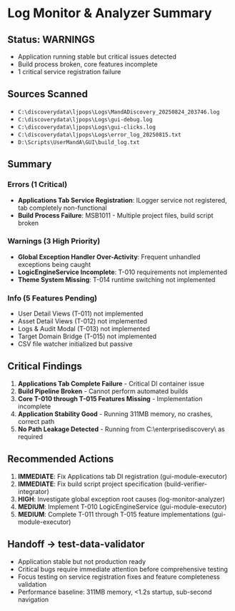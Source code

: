 # Log Monitor & Analyzer Summary

## Status: WARNINGS
- Application running stable but critical issues detected
- Build process broken, core features incomplete
- 1 critical service registration failure

## Sources Scanned
- `C:\discoverydata\ljpops\Logs\MandADiscovery_20250824_203746.log`
- `C:\discoverydata\ljpops\Logs\gui-debug.log`
- `C:\discoverydata\ljpops\Logs\gui-clicks.log`
- `C:\discoverydata\ljpops\Logs\error_log_20250815.txt`
- `D:\Scripts\UserMandA\GUI\build_log.txt`

## Summary

### Errors (1 Critical)
- **Applications Tab Service Registration**: ILogger<T> service not registered, tab completely non-functional
- **Build Process Failure**: MSB1011 - Multiple project files, build script broken

### Warnings (3 High Priority)
- **Global Exception Handler Over-Activity**: Frequent unhandled exceptions being caught
- **LogicEngineService Incomplete**: T-010 requirements not implemented
- **Theme System Missing**: T-014 runtime switching not implemented

### Info (5 Features Pending)
- User Detail Views (T-011) not implemented
- Asset Detail Views (T-012) not implemented  
- Logs & Audit Modal (T-013) not implemented
- Target Domain Bridge (T-015) not implemented
- CSV file watcher initialized but passive

## Critical Findings
1. **Applications Tab Complete Failure** - Critical DI container issue
2. **Build Pipeline Broken** - Cannot perform automated builds  
3. **Core T-010 through T-015 Features Missing** - Implementation incomplete
4. **Application Stability Good** - Running 311MB memory, no crashes, correct path
5. **No Path Leakage Detected** - Running from C:\enterprisediscovery\ as required

## Recommended Actions
1. **IMMEDIATE**: Fix Applications tab DI registration (gui-module-executor)
2. **IMMEDIATE**: Fix build script project specification (build-verifier-integrator)
3. **HIGH**: Investigate global exception root causes (log-monitor-analyzer)
4. **MEDIUM**: Implement T-010 LogicEngineService (gui-module-executor)
5. **MEDIUM**: Complete T-011 through T-015 feature implementations (gui-module-executor)

## Handoff → test-data-validator
- Application stable but not production ready
- Critical bugs require immediate attention before comprehensive testing
- Focus testing on service registration fixes and feature completeness validation
- Performance baseline: 311MB memory, <1.2s startup, sub-second navigation